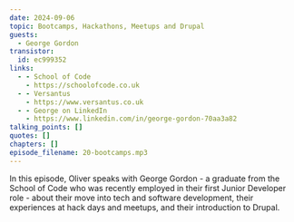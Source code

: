 ```yaml
---
date: 2024-09-06
topic: Bootcamps, Hackathons, Meetups and Drupal
guests:
  - George Gordon
transistor:
  id: ec999352
links:
  - - School of Code
    - https://schoolofcode.co.uk
  - - Versantus
    - https://www.versantus.co.uk
  - - George on LinkedIn
    - https://www.linkedin.com/in/george-gordon-70aa3a82
talking_points: []
quotes: []
chapters: []
episode_filename: 20-bootcamps.mp3
---
```


In this episode, Oliver speaks with George Gordon - a graduate from the School of Code who was recently employed in their first Junior Developer role - about their move into tech and software development, their experiences at hack days and meetups, and their introduction to Drupal.
